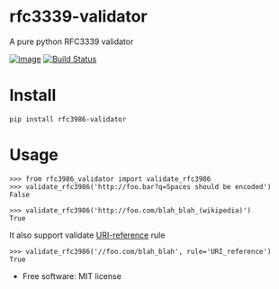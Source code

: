 # rfc3339-validator

A pure python RFC3339 validator


[![image](https://img.shields.io/pypi/v/rfc3986_validator.svg)](https://pypi.python.org/pypi/rfc3986_validator)
[![Build Status](https://travis-ci.org/naimetti/rfc3986-validator.svg?branch=master)](https://travis-ci.org/naimetti/rfc3986-validator)

# Install

```shell script
pip install rfc3986-validator
```

# Usage

```pycon
>>> from rfc3986_validator import validate_rfc3986
>>> validate_rfc3986('http://foo.bar?q=Spaces should be encoded')
False

>>> validate_rfc3986('http://foo.com/blah_blah_(wikipedia)')
True
```

It also support validate [URI-reference](https://tools.ietf.org/html/rfc3986#page-49) rule 

```pycon
>>> validate_rfc3986('//foo.com/blah_blah', rule='URI_reference')
True
```

  - Free software: MIT license

